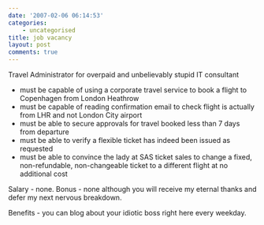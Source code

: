 ```yaml
---
date: '2007-02-06 06:14:53'
categories:
    - uncategorised
title: job vacancy
layout: post
comments: true
---
```


Travel Administrator for overpaid and unbelievably stupid IT consultant

-   must be capable of using a corporate travel service to book a flight
    to Copenhagen from London Heathrow
-   must be capable of reading confirmation email to check flight is
    actually from LHR and not London City airport
-   must be able to secure approvals for travel booked less than 7 days
    from departure
-   must be able to verify a flexible ticket has indeed been issued as
    requested
-   must be able to convince the lady at SAS ticket sales to change a
    fixed, non-refundable, non-changeable ticket to a different flight
    at no additional cost

Salary - none.
Bonus - none although you will receive my eternal thanks and defer my
next nervous breakdown.

Benefits - you can blog about your idiotic boss right here every
weekday.
